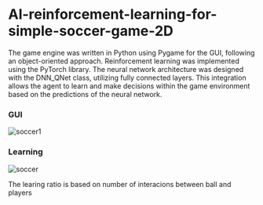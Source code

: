 # AI-reinforcement-learning-for-simple-soccer-game-2D
 
The game engine was written in Python using Pygame for the GUI, following an object-oriented approach. Reinforcement learning was implemented using the PyTorch library. The neural network architecture was designed with the DNN_QNet class, utilizing fully connected layers. This integration allows the agent to learn and make decisions within the game environment based on the predictions of the neural network.

### GUI
![soccer1](https://github.com/olekblok/AI-reinforcement-learning-for-simple-soccer-game-2D/assets/132127130/6341c009-b199-498f-981e-37745d698fc0)

### Learning 
![soccer](https://github.com/olekblok/AI-reinforcement-learning-for-simple-soccer-game-2D/assets/132127130/53554add-3b93-403e-a98e-c894b3c21af7)

The learing ratio is based on number of interacions between ball and players

